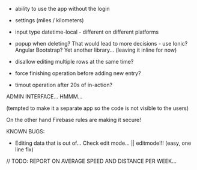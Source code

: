 * ability to use the app without the login
* settings (miles / kilometers)
* input type datetime-local - different on different platforms

* popup when deleting? That would lead to more decisions - use Ionic? Angular Bootstrap? Yet another library... (leaving it inline for now)
* disallow editing multiple rows at the same time?
* force finishing operation before adding new entry?
* timout operation after 20s of in-action?


ADMIN INTERFACE... HMMM...

(tempted to make it a separate app so the code is not visible to the users)

On the other hand Firebase rules are making it secure!

KNOWN BUGS:
* Editing data that is out of... Check edit mode... || editmode!!! (easy, one line fix)

// TODO: REPORT ON AVERAGE SPEED AND DISTANCE PER WEEK...